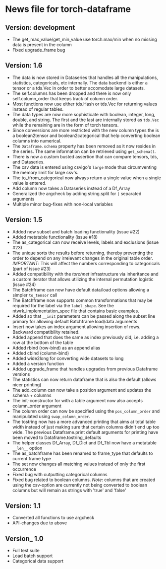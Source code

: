 News file for torch-dataframe
=============================

Version: development
--------------------
* The get_max_value/get_min_value use torch.max/min when no missing data is present in the column
* Fixed upgrade_frame bug

Version: 1.6
--------------------
* The data is now stored in Dataseries that handles all the manipulations, statistics, categoricals, etc internally. The data backend is either a tensor or a tds.Vec in order to better accomodate large datasets.
* The self.columns has been dropped and there is now only self.column_order that keeps track of column order.
* Most functions now use either tds.Hash or tds.Vec for returning values instead of regular tables.
* The data types are now more sophisticate with boolean, integer, long, double, and string. The first and the last are internally stored as `tds.Vec` while the remaining are in the form of torch tensors.
* Since conversions are more restricted with the new column types the is a boolean2tensor and boolean2categorical that help converting boolean columns into numerical.
* The `Dataframe.schema` property has been removed as it now resides in the series. The same information can be retrieved using `get_schema()`.
* There is now a custom busted assertion that can compare tensors, tds, and Dataseries.
* The csv data is entered using csvigo's `large` mode thus circumventing the memory limit for large csv's.
* The to_/from_categorical now always return a single value when a single value is entered.
* Add column now takes a Dataseries instead of a Df_Array
* Generalized the argcheck by adding string.split for `|` separated arguments
* Multiple minor bug-fixes with non-local variables

Version: 1.5
--------------------
* Added new subset and batch loading functionality (issue #22)
* Added metatable functionality (issue #18)
* The as_categorical can now receive levels, labels and exclusions (issue #23)
* The unique sorts the results before returning, thereby preventing the order to
  depend on any irrelevant changes in the original table order. _IMPORTANT_: This
  will affect the numbers corresponding to categoricals (part of issue #23)
* Added compatibility with the *torchnet* infrastructure via inheritance and a custom
  iterator that allows utilizing the internal permutation logistic (issue #24)
* The Batchframe can now have default data/load options allowing a simpler `to_tensor` call
* The Batchframe now supports common transformations that may be required for the label
  via the `label_shape`. See the ntwrk_implementation_spec file that contains basic examples.
* Added so that `__init` parameters can be passed along the subset line primary for
  allowing default Batchframe load/data arguments
* Insert now takes an index argument allowing insertion of rows. Backward compatibility retained.
* Added append that does the same as index previously did, i.e. adding a row at the bottom of the table
* Added rbind (row-bind) as an append alias
* Added cbind (column-bind)
* Added wide2long for converting wide datasets to long
* Added a version function
* Added upgrade_frame that handles upgrades from previous Dataframe versions
* The statistics can now return dataframe that is also the default (allows nicer printing)
* The add_column can now take a position argument and updates the schema + columns
* The init-constructor for with a table argument now also accepts column_order argument
* The column order can now be specified using the `pos_column_order` and manipulated
  using `swap_column_order`.
* The tostring now has a more advanced printing that aims at total table width
  instead of just making sure that certain columns didn't end up too wide.
  The previous Dataframe.print default arguments for printing have been moved to
  Dataframe.tostring_defaults
* The helper classes Df_Array, Df_Dict and Df_Tbl now have a metatable `__len__` option
* The as_batchframe has been renamed to frame_type that defaults to current frame type
* The set now changes all matching values instead of only the first occurrence
* Fixed bug with outputting categorical columns
* Fixed bug related to boolean columns. *Note*: columns that are created using the
  csv-option are currently not being converted to boolean columns but will remain
  as strings with 'true' and 'false'

Version: 1.1
-----------
* Converted all functions to use argcheck
* API-changes due to above

Version_ 1.0
-----------
* Full test suite
* Load batch support
* Categorical data support
